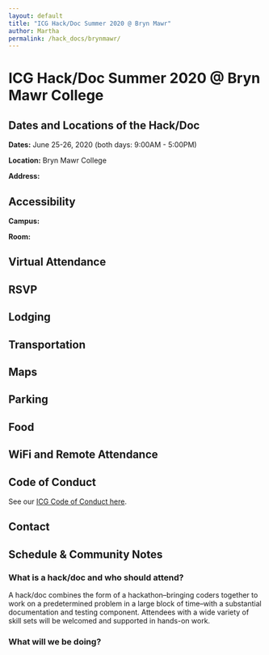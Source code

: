 ```yaml
---
layout: default
title: "ICG Hack/Doc Summer 2020 @ Bryn Mawr" 
author: Martha
permalink: /hack_docs/brynmawr/
---
```



# ICG Hack/Doc Summer 2020 @ Bryn Mawr College

## Dates and Locations of the Hack/Doc
**Dates:** June 25-26, 2020 (both days: 9:00AM - 5:00PM)

**Location:** Bryn Mawr College

**Address:** 


## Accessibility
**Campus:** 


**Room:**

## Virtual Attendance


## RSVP

## Lodging

## Transportation

## Maps

## Parking

## Food

## WiFi and Remote Attendance

## Code of Conduct
See our [ICG Code of Conduct here](https://github.com/Islandora-Collaboration-Group/icg_information/blob/master/code-of-conduct.md).

## Contact

## Schedule & Community Notes

### What is a hack/doc and who should attend?
A hack/doc combines the form of a hackathon–bringing coders together to work on a predetermined problem in a large block of time–with a substantial documentation and testing component. Attendees with a wide variety of skill sets will be welcomed and supported in hands-on work. 
 
### What will we be doing?
 
